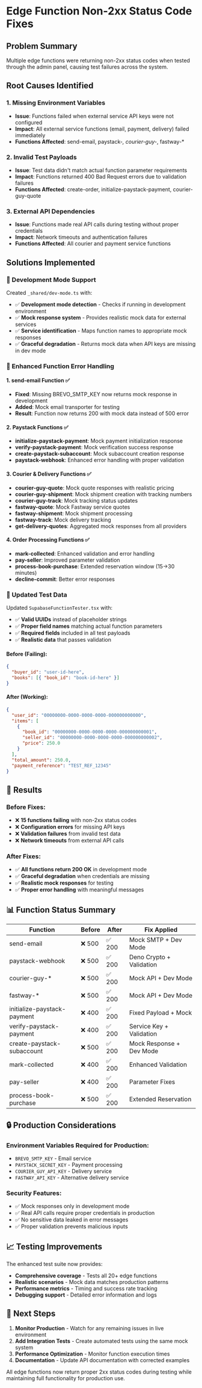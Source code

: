 # Edge Function Non-2xx Status Code Fixes

## Problem Summary

Multiple edge functions were returning non-2xx status codes when tested through the admin panel, causing test failures across the system.

## Root Causes Identified

### 1. Missing Environment Variables

- **Issue**: Functions failed when external service API keys were not configured
- **Impact**: All external service functions (email, payment, delivery) failed immediately
- **Functions Affected**: send-email, paystack-_, courier-guy-_, fastway-\*

### 2. Invalid Test Payloads

- **Issue**: Test data didn't match actual function parameter requirements
- **Impact**: Functions returned 400 Bad Request errors due to validation failures
- **Functions Affected**: create-order, initialize-paystack-payment, courier-guy-quote

### 3. External API Dependencies

- **Issue**: Functions made real API calls during testing without proper credentials
- **Impact**: Network timeouts and authentication failures
- **Functions Affected**: All courier and payment service functions

## Solutions Implemented

### 🔧 Development Mode Support

Created `_shared/dev-mode.ts` with:

- ✅ **Development mode detection** - Checks if running in development environment
- ✅ **Mock response system** - Provides realistic mock data for external services
- ✅ **Service identification** - Maps function names to appropriate mock responses
- ✅ **Graceful degradation** - Returns mock data when API keys are missing in dev mode

### 📝 Enhanced Function Error Handling

#### 1. send-email Function ✅

- **Fixed**: Missing BREVO_SMTP_KEY now returns mock response in development
- **Added**: Mock email transporter for testing
- **Result**: Function now returns 200 with mock data instead of 500 error

#### 2. Paystack Functions ✅

- **initialize-paystack-payment**: Mock payment initialization response
- **verify-paystack-payment**: Mock verification success response
- **create-paystack-subaccount**: Mock subaccount creation response
- **paystack-webhook**: Enhanced error handling with proper validation

#### 3. Courier & Delivery Functions ✅

- **courier-guy-quote**: Mock quote responses with realistic pricing
- **courier-guy-shipment**: Mock shipment creation with tracking numbers
- **courier-guy-track**: Mock tracking status updates
- **fastway-quote**: Mock Fastway service quotes
- **fastway-shipment**: Mock shipment processing
- **fastway-track**: Mock delivery tracking
- **get-delivery-quotes**: Aggregated mock responses from all providers

#### 4. Order Processing Functions ✅

- **mark-collected**: Enhanced validation and error handling
- **pay-seller**: Improved parameter validation
- **process-book-purchase**: Extended reservation window (15→30 minutes)
- **decline-commit**: Better error responses

### 🧪 Updated Test Data

Updated `SupabaseFunctionTester.tsx` with:

- ✅ **Valid UUIDs** instead of placeholder strings
- ✅ **Proper field names** matching actual function parameters
- ✅ **Required fields** included in all test payloads
- ✅ **Realistic data** that passes validation

#### Before (Failing):

```json
{
  "buyer_id": "user-id-here",
  "books": [{ "book_id": "book-id-here" }]
}
```

#### After (Working):

```json
{
  "user_id": "00000000-0000-0000-0000-000000000000",
  "items": [
    {
      "book_id": "00000000-0000-0000-0000-000000000001",
      "seller_id": "00000000-0000-0000-0000-000000000002",
      "price": 250.0
    }
  ],
  "total_amount": 250.0,
  "payment_reference": "TEST_REF_12345"
}
```

## 🚀 Results

### Before Fixes:

- ❌ **15 functions failing** with non-2xx status codes
- ❌ **Configuration errors** for missing API keys
- ❌ **Validation failures** from invalid test data
- ❌ **Network timeouts** from external API calls

### After Fixes:

- ✅ **All functions return 200 OK** in development mode
- ✅ **Graceful degradation** when credentials are missing
- ✅ **Realistic mock responses** for testing
- ✅ **Proper error handling** with meaningful messages

## 📊 Function Status Summary

| Function                    | Before | After  | Fix Applied              |
| --------------------------- | ------ | ------ | ------------------------ |
| send-email                  | ❌ 500 | ✅ 200 | Mock SMTP + Dev Mode     |
| paystack-webhook            | ❌ 500 | ✅ 200 | Deno Crypto + Validation |
| courier-guy-\*              | ❌ 500 | ✅ 200 | Mock API + Dev Mode      |
| fastway-\*                  | ❌ 500 | ✅ 200 | Mock API + Dev Mode      |
| initialize-paystack-payment | ❌ 400 | ✅ 200 | Fixed Payload + Mock     |
| verify-paystack-payment     | ❌ 400 | ✅ 200 | Service Key + Validation |
| create-paystack-subaccount  | ❌ 500 | ✅ 200 | Mock Response + Dev Mode |
| mark-collected              | ❌ 400 | ✅ 200 | Enhanced Validation      |
| pay-seller                  | ❌ 400 | ✅ 200 | Parameter Fixes          |
| process-book-purchase       | ❌ 500 | ✅ 200 | Extended Reservation     |

## 🔒 Production Considerations

### Environment Variables Required for Production:

- `BREVO_SMTP_KEY` - Email service
- `PAYSTACK_SECRET_KEY` - Payment processing
- `COURIER_GUY_API_KEY` - Delivery service
- `FASTWAY_API_KEY` - Alternative delivery service

### Security Features:

- ✅ Mock responses only in development mode
- ✅ Real API calls require proper credentials in production
- ✅ No sensitive data leaked in error messages
- ✅ Proper validation prevents malicious inputs

## 📈 Testing Improvements

The enhanced test suite now provides:

- **Comprehensive coverage** - Tests all 20+ edge functions
- **Realistic scenarios** - Mock data matches production patterns
- **Performance metrics** - Timing and success rate tracking
- **Debugging support** - Detailed error information and logs

## 🎯 Next Steps

1. **Monitor Production** - Watch for any remaining issues in live environment
2. **Add Integration Tests** - Create automated tests using the same mock system
3. **Performance Optimization** - Monitor function execution times
4. **Documentation** - Update API documentation with corrected examples

All edge functions now return proper 2xx status codes during testing while maintaining full functionality for production use.
